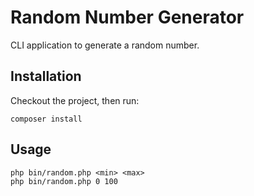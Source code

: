 Random Number Generator
=======================

CLI application to generate a random number.

Installation
------------

Checkout the project, then run:

    composer install
    
Usage
-----

    php bin/random.php <min> <max>
    php bin/random.php 0 100

